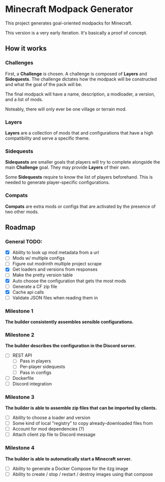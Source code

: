 # Minecraft Modpack Generator

This project generates goal-oriented modpacks for Minecraft.

This version is a very early iteration. It's basically a proof of concept.

## How it works
### Challenges
First, a **Challenge** is chosen. A challenge is composed of **Layers** and **Sidequests**.
The challenge dictates how the modpack will be constructed and what the goal of the pack will be.

The final modpack will have a name, description, a modloader, a version, and a list of mods.

Noteably, there will only ever be one village or terrain mod.

### Layers
**Layers** are a collection of mods that and configurations that have a high compatibility and serve a specific theme.

### Sidequests
**Sidequests** are smaller goals that players will try to complete alongside the main **Challenge** goal.
They may provide **Layers** of their own.

Some **Sidequests** require to know the list of players beforehand.
This is needed to generate player-specific configurations.

### Compats
**Compats** are extra mods or configs that are activated by the presence of two other mods.

## Roadmap

### General TODO:
- [x] Ability to look up mod metadata from a url
- [ ] Mods w/ multiple configs
- [ ] Figure out modrinth multiple project scrape
- [x] Get loaders and versions from responses
- [ ] Make the pretty version table
- [x] Auto choose the configuration that gets the most mods
- [ ] Generate a CF zip file
- [x] Cache api calls
- [ ] Validate JSON files when reading them in

### Milestone 1
**The builder consistently assembles sensible configurations.**

### Milestone 2
**The builder describes the configuration in the Discord server.**
- [ ] REST API
  - [ ] Pass in players
  - [ ] Per-player sidequests
  - [ ] Pass in configs
- [ ] Dockerfile
- [ ] Discord integration

### Milestone 3
**The builder is able to assemble zip files that can be imported by clients.**
- [ ] Ability to choose a loader and version
- [ ] Some kind of local "registry" to copy already-downloaded files from
- [ ] Account for mod dependencies (?)
- [ ] Attach client zip file to Discord message

### Milestone 4
**The builder is able to automatically start a Minecraft server.**
- [ ] Ability to generate a Docker Compose for the itzg image
- [ ] Ability to create / stop / restart / destroy images using that compose
